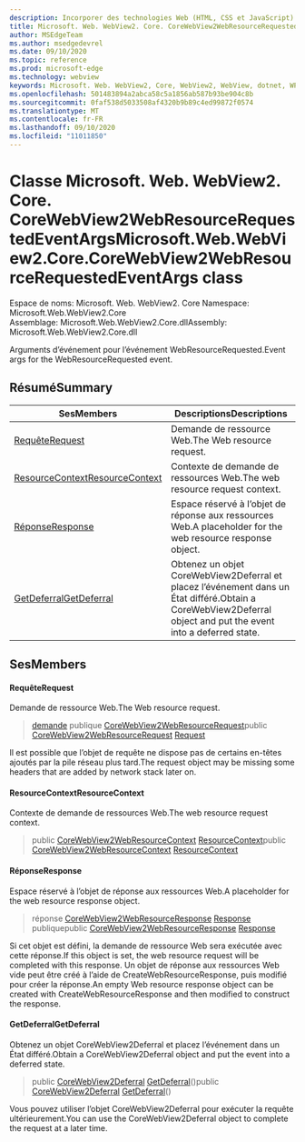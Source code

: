```yaml
---
description: Incorporer des technologies Web (HTML, CSS et JavaScript) dans vos applications natives avec le contrôle Microsoft Edge WebView2
title: Microsoft. Web. WebView2. Core. CoreWebView2WebResourceRequestedEventArgs
author: MSEdgeTeam
ms.author: msedgedevrel
ms.date: 09/10/2020
ms.topic: reference
ms.prod: microsoft-edge
ms.technology: webview
keywords: Microsoft. Web. WebView2, Core, WebView2, WebView, dotnet, WPF, WinForms, application, Edge, CoreWebView2, CoreWebView2Controller, contrôle de navigateur, Edge html, Microsoft. Web. WebView2. Core. CoreWebView2WebResourceRequestedEventArgs
ms.openlocfilehash: 501483894a2abca58c5a1856ab587b93be904c8b
ms.sourcegitcommit: 0faf538d5033508af4320b9b89c4ed99872f0574
ms.translationtype: MT
ms.contentlocale: fr-FR
ms.lasthandoff: 09/10/2020
ms.locfileid: "11011850"
---
```

# <span data-ttu-id="47a4e-104">Classe Microsoft. Web. WebView2. Core. CoreWebView2WebResourceRequestedEventArgs</span><span class="sxs-lookup"><span data-stu-id="47a4e-104">Microsoft.Web.WebView2.Core.CoreWebView2WebResourceRequestedEventArgs class</span></span> 

<span data-ttu-id="47a4e-105">Espace de noms: Microsoft. Web. WebView2. Core </span><span class="sxs-lookup"><span data-stu-id="47a4e-105">Namespace: Microsoft.Web.WebView2.Core</span></span>\
<span data-ttu-id="47a4e-106">Assemblage: Microsoft.Web.WebView2.Core.dll</span><span class="sxs-lookup"><span data-stu-id="47a4e-106">Assembly: Microsoft.Web.WebView2.Core.dll</span></span>

<span data-ttu-id="47a4e-107">Arguments d’événement pour l’événement WebResourceRequested.</span><span class="sxs-lookup"><span data-stu-id="47a4e-107">Event args for the WebResourceRequested event.</span></span>

## <span data-ttu-id="47a4e-108">Résumé</span><span class="sxs-lookup"><span data-stu-id="47a4e-108">Summary</span></span>

 <span data-ttu-id="47a4e-109">Ses</span><span class="sxs-lookup"><span data-stu-id="47a4e-109">Members</span></span>                        | <span data-ttu-id="47a4e-110">Descriptions</span><span class="sxs-lookup"><span data-stu-id="47a4e-110">Descriptions</span></span>
--------------------------------|---------------------------------------------
[<span data-ttu-id="47a4e-111">Requête</span><span class="sxs-lookup"><span data-stu-id="47a4e-111">Request</span></span>](#request) | <span data-ttu-id="47a4e-112">Demande de ressource Web.</span><span class="sxs-lookup"><span data-stu-id="47a4e-112">The Web resource request.</span></span>
[<span data-ttu-id="47a4e-113">ResourceContext</span><span class="sxs-lookup"><span data-stu-id="47a4e-113">ResourceContext</span></span>](#resourcecontext) | <span data-ttu-id="47a4e-114">Contexte de demande de ressources Web.</span><span class="sxs-lookup"><span data-stu-id="47a4e-114">The web resource request context.</span></span>
[<span data-ttu-id="47a4e-115">Réponse</span><span class="sxs-lookup"><span data-stu-id="47a4e-115">Response</span></span>](#response) | <span data-ttu-id="47a4e-116">Espace réservé à l’objet de réponse aux ressources Web.</span><span class="sxs-lookup"><span data-stu-id="47a4e-116">A placeholder for the web resource response object.</span></span>
[<span data-ttu-id="47a4e-117">GetDeferral</span><span class="sxs-lookup"><span data-stu-id="47a4e-117">GetDeferral</span></span>](#getdeferral) | <span data-ttu-id="47a4e-118">Obtenez un objet CoreWebView2Deferral et placez l’événement dans un État différé.</span><span class="sxs-lookup"><span data-stu-id="47a4e-118">Obtain a CoreWebView2Deferral object and put the event into a deferred state.</span></span>

## <span data-ttu-id="47a4e-119">Ses</span><span class="sxs-lookup"><span data-stu-id="47a4e-119">Members</span></span>

#### <span data-ttu-id="47a4e-120">Requête</span><span class="sxs-lookup"><span data-stu-id="47a4e-120">Request</span></span> 

<span data-ttu-id="47a4e-121">Demande de ressource Web.</span><span class="sxs-lookup"><span data-stu-id="47a4e-121">The Web resource request.</span></span>

> <span data-ttu-id="47a4e-122">[demande](#request) publique [CoreWebView2WebResourceRequest](microsoft-web-webview2-core-corewebview2webresourcerequest.md)</span><span class="sxs-lookup"><span data-stu-id="47a4e-122">public [CoreWebView2WebResourceRequest](microsoft-web-webview2-core-corewebview2webresourcerequest.md) [Request](#request)</span></span>

<span data-ttu-id="47a4e-123">Il est possible que l’objet de requête ne dispose pas de certains en-têtes ajoutés par la pile réseau plus tard.</span><span class="sxs-lookup"><span data-stu-id="47a4e-123">The request object may be missing some headers that are added by network stack later on.</span></span>

#### <span data-ttu-id="47a4e-124">ResourceContext</span><span class="sxs-lookup"><span data-stu-id="47a4e-124">ResourceContext</span></span> 

<span data-ttu-id="47a4e-125">Contexte de demande de ressources Web.</span><span class="sxs-lookup"><span data-stu-id="47a4e-125">The web resource request context.</span></span>

> <span data-ttu-id="47a4e-126">public [CoreWebView2WebResourceContext](./namespace-microsoft-web-webview2-core.md) [ResourceContext](#resourcecontext)</span><span class="sxs-lookup"><span data-stu-id="47a4e-126">public [CoreWebView2WebResourceContext](./namespace-microsoft-web-webview2-core.md) [ResourceContext](#resourcecontext)</span></span>

#### <span data-ttu-id="47a4e-127">Réponse</span><span class="sxs-lookup"><span data-stu-id="47a4e-127">Response</span></span> 

<span data-ttu-id="47a4e-128">Espace réservé à l’objet de réponse aux ressources Web.</span><span class="sxs-lookup"><span data-stu-id="47a4e-128">A placeholder for the web resource response object.</span></span>

> <span data-ttu-id="47a4e-129">réponse [CoreWebView2WebResourceResponse](microsoft-web-webview2-core-corewebview2webresourceresponse.md) [Response](#response) publique</span><span class="sxs-lookup"><span data-stu-id="47a4e-129">public [CoreWebView2WebResourceResponse](microsoft-web-webview2-core-corewebview2webresourceresponse.md) [Response](#response)</span></span>

<span data-ttu-id="47a4e-130">Si cet objet est défini, la demande de ressource Web sera exécutée avec cette réponse.</span><span class="sxs-lookup"><span data-stu-id="47a4e-130">If this object is set, the web resource request will be completed with this response.</span></span> <span data-ttu-id="47a4e-131">Un objet de réponse aux ressources Web vide peut être créé à l’aide de CreateWebResourceResponse, puis modifié pour créer la réponse.</span><span class="sxs-lookup"><span data-stu-id="47a4e-131">An empty Web resource response object can be created with CreateWebResourceResponse and then modified to construct the response.</span></span>

#### <span data-ttu-id="47a4e-132">GetDeferral</span><span class="sxs-lookup"><span data-stu-id="47a4e-132">GetDeferral</span></span> 

<span data-ttu-id="47a4e-133">Obtenez un objet CoreWebView2Deferral et placez l’événement dans un État différé.</span><span class="sxs-lookup"><span data-stu-id="47a4e-133">Obtain a CoreWebView2Deferral object and put the event into a deferred state.</span></span>

> <span data-ttu-id="47a4e-134">public [CoreWebView2Deferral](microsoft-web-webview2-core-corewebview2deferral.md) [GetDeferral](#getdeferral)()</span><span class="sxs-lookup"><span data-stu-id="47a4e-134">public [CoreWebView2Deferral](microsoft-web-webview2-core-corewebview2deferral.md) [GetDeferral](#getdeferral)()</span></span>

<span data-ttu-id="47a4e-135">Vous pouvez utiliser l’objet CoreWebView2Deferral pour exécuter la requête ultérieurement.</span><span class="sxs-lookup"><span data-stu-id="47a4e-135">You can use the CoreWebView2Deferral object to complete the request at a later time.</span></span>

